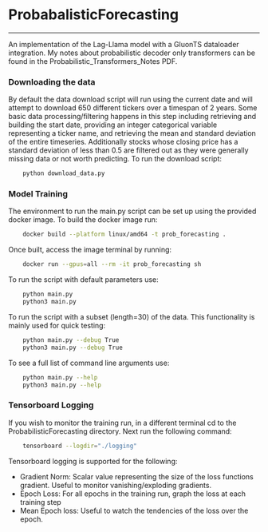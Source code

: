 # ProbabalisticForecasting
---

An implementation of the Lag-Llama model with a GluonTS dataloader integration. My notes about probabilistic decoder only transformers can be found in the Probabilistic_Transformers_Notes PDF.

### Downloading the data

By default the data download script will run using the current date and will attempt to download 650 different tickers over a timespan of 2 years. Some basic data processing/filtering happens in this step including retrieving and building the start date, providing an integer categorical variable representing a ticker name, and retrieving the mean and standard deviation of the entire timeseries. Additionally stocks whose closing price has a standard deviation of less than 0.5 are filtered out as they were generally missing data or not worth predicting. To run the download script:

```sh
    python download_data.py
```

### Model Training

The environment to run the main.py script can be set up using the provided docker image. To build the docker image run:
```sh
    docker build --platform linux/amd64 -t prob_forecasting .
```

Once built, access the image terminal by running:
```sh
    docker run --gpus=all --rm -it prob_forecasting sh
```


To run the script with default parameters use:
```sh
    python main.py
    python3 main.py
```

To run the script with a subset (length=30) of the data. This functionality is mainly used for quick testing:
```sh
    python main.py --debug True
    python3 main.py --debug True
```

To see a full list of command line arguments use:
```sh
    python main.py --help
    python3 main.py --help
```

### Tensorboard Logging

If you wish to monitor the training run, in a different terminal cd to the ProbabilisticForecasting directory. Next run the following command:

```sh
    tensorboard --logdir="./logging"
```

Tensorboard logging is supported for the following:

- Gradient Norm: Scalar value representing the size of the loss functions gradient. Useful to monitor vanishing/exploding gradients.
- Epoch Loss: For all epochs in the training run, graph the loss at each training step
- Mean Epoch loss: Useful to watch the tendencies of the loss over the epoch.